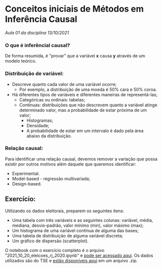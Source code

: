 # Conceitos iniciais de Métodos em Inferência Causal

*Aula 01 da disciplina 13/10/2021*


### O que é inferêncial causal?

De forma resumida, é "provar" que a variável **x** causa **y** através de um modelo teórico.


### Distribuição de variável:

* Descreve quanto cada valor de uma variável ocorre;
  *  Por exemplo, a distribuição de uma moeda é 50% cara e 50% coroa.
* Há diferentes tipos de variáveis e diferentes maneiras de representá-las;
  * Categóricas ou ordinais: tabelas;
  * Contínuas: distribuições que não descrevem quanto a variável atinge determinado valor, mas a probabilidade de estar próxima de um valor;
    * Histogramas;
    * Densidade;
    * A probabilidade de estar em um intervalo é dado pela área abaixo da distribuição.

### Relação causal:

Para identificar uma relação causal, devemos remover a variação que possa existir por outros motivos além daquele que queremos identificar:

* Experimental.
* Model-based - regressão multivariada;
* Design-based.


## Exercício:

Utilizando os dados eleitorais, preparem os seguintes itens:

* Uma tabela com três variáveis e as seguintes colunas: variável, média, mediana, desvio-padrão, valor mínimo (min), valor máximo (max);
* Um histograma de uma variável contínua de alguma das bases;
* Uma tabela de distribuição de alguma variável discreta;
* Um gráfico de dispersão (scatterplot).

O notebook com o exercício completo é o arquivo "2021_10_20_eleicoes_rj_2020.ipynb" e [pode ser acessado aqui](https://github.com/jessicaavelar/master-dados-automacao-data-storytelling-insper/blob/main/inferencia_causal/01_conceitos_iniciais/2021_10_20_eleicoes_rj_2020.ipynb).
Os dados utilizados são do TSE e [estão disponíveis aqui](https://github.com/jessicaavelar/master-dados-automacao-data-storytelling-insper/tree/main/inferencia_causal/01_conceitos_iniciais/dados) em um arquivo .zip.
